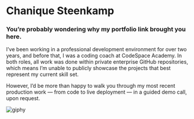 # Chanique Steenkamp

### You’re probably wondering why my portfolio link brought you here.

I’ve been working in a professional development environment for over two years, and before that, I was a coding coach at CodeSpace Academy. In both roles, all work was done within private enterprise GitHub repositories, which means I’m unable to publicly showcase the projects that best represent my current skill set.

However, I’d be more than happy to walk you through my most recent production work — from code to live deployment — in a guided demo call, upon request.

![giphy](https://github.com/user-attachments/assets/0f5ed6fd-cf41-4dbe-a16c-3c37a3020b99)
